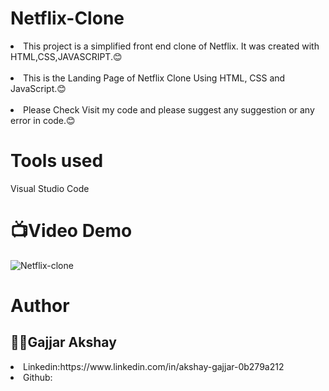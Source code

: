# Netflix-Clone
<li>This project is a simplified front end clone of Netflix. It was created with HTML,CSS,JAVASCRIPT.😊</li>
<br>
<li>This is the Landing Page of Netflix Clone Using HTML, CSS and JavaScript.😊</li>
<br>
<li>Please Check Visit my code and please suggest any suggestion or any error in code.😊</li>

<h1>Tools used</h1>
Visual Studio Code

<h1>📺Video Demo</h1>

![Netflix-clone](https://user-images.githubusercontent.com/96619363/166100681-7790e534-ffda-4730-b357-471798ef6ff7.gif)

<h1>Author</h1>
<h2>🧑‍💼Gajjar Akshay</h2>
<li>Linkedin:https://www.linkedin.com/in/akshay-gajjar-0b279a212</li>
<li>Github:
